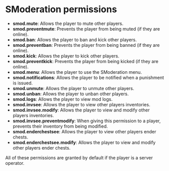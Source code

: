 # SModeration permissions
- **smod.mute**: Allows the player to mute other players.
- **smod.preventmute**: Prevents the player from being muted (if they are online).
- **smod.ban**: Allows the player to ban and kick other players.
- **smod.preventban**: Prevents the player from being banned (if they are online).
- **smod.kick**: Allows the player to kick other players.
- **smod.preventkick**: Prevents the player from being kicked (if they are online).
- **smod.menu**: Allows the player to use the SModeration menu.
- **smod.notifications**: Allows the player to be notified when a punishment is issued.
- **smod.unmute**: Allows the player to unmute other players.
- **smod.unban**: Allows the player to unban other players.
- **smod.logs**: Allows the player to view mod logs.
- **smod.invsee**: Allows the player to view other players inventories.
- **smod.invsee.modify**: Allows the player to view and modify other players inventories.
- **smod.invsee.preventmodify**: When giving this permission to a player, prevents their inventory from being modified.
- **smod.enderchestsee**: Allows the player to view other players ender chests.
- **smod.enderchestsee.modify**: Allows the player to view and modify other players ender chests.

All of these permissions are granted by default if the player is a server operator.
